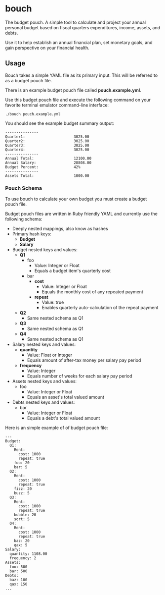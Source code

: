 # bouch
The budget pouch. A simple tool to calculate and project your annual personal budget based on fiscal quarters expenditures, income, assets, and debts.

Use it to help establish an annual financial plan, set monetary goals, and gain perspective on your financial health.

## Usage

Bouch takes a simple YAML file as its primary input. This will be referred to as a budget pouch file.

There is an example budget pouch file called **pouch.example.yml**.

Use this budget pouch file and execute the following command on your favorite terminal emulator command-line interface:

```
./bouch pouch.example.yml
```

You should see the example budget summary output:

```
---------------
Quarter1:                      3025.00
Quarter2:                      3025.00
Quarter3:                      3025.00
Quarter4:                      3025.00
---------------
Annual Total:                  12100.00
Annual Salary:                 28808.00
Budget Percent:                42%
---------------
Assets Total:                  1000.00
```

### Pouch Schema

To use bouch to calculate your own budget you must create a budget pouch file.

Budget pouch files are written in Ruby friendly YAML and currently use the following schema:

* Deeply nested mappings, also know as hashes
* Primary hash keys:
  * **Budget**
  * **Salary**
* Budget nested keys and values:
    * **Q1**
        * foo
            * Value: Integer or Float
            * Equals a budget item's quarterly cost
        * bar
            * **cost**
                * Value: Integer or Float
                * Equals the monthly cost of any repeated payment
            * **repeat**
                * Value: true
                * Enables quarterly auto-calculation of the repeat payment
  * **Q2**
      * Same nested schema as Q1
  * **Q3**
      * Same nested schema as Q1
  * **Q4**
      * Same nested schema as Q1
* Salary nested keys and values:
  * **quantity**
      * Value: Float or Integer
      * Equals amount of after-tax money per salary pay period
  * **frequency**
      * Value: Integer
      * Equals number of weeks for each salary pay period
* Assets nested keys and values:
  * foo
      * Value: Integer or Float
      * Equals an asset's total valued amount
* Debts nested keys and values:
  * bar
      * Value: Integer or Float
      * Equals a debt's total valued amount

Here is an simple example of of budget pouch file:

```
---
Budget:
  Q1:
    Rent:
      cost: 1000
      repeat: true
    foo: 20
    bar: 5
  Q2:
    Rent:
      cost: 1000
      repeat: true
    fizz: 20
    buzz: 5
  Q3:
    Rent:
      cost: 1000
      repeat: true
    bubble: 20
    sort: 5
  Q4:
    Rent:
      cost: 1000
      repeat: true
    baz: 20
    qax: 5
Salary:
  quantity: 1108.00
  frequency: 2
Assets:
  foo: 500
  bar: 500
Debts:
  baz: 100
  qax: 150
...
```

